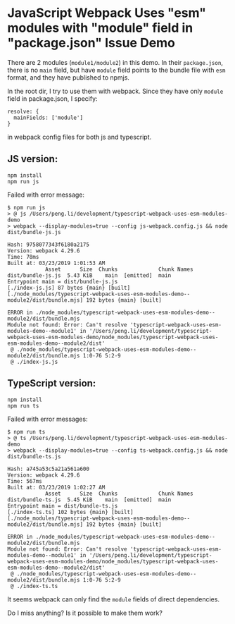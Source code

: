 JavaScript Webpack Uses "esm" modules with "module" field in "package.json" Issue Demo
=======================================================================================

There are 2 modules (`module1/module2`) in this demo. In their `package.json`, 
there is no `main` field, but have `module` field points to the bundle file with `esm` format,
and they have published to npmjs.

In the root dir, I try to use them with webpack. Since they have only `module` field in package.json, 
I specify:

```
resolve: {
  mainFields: ['module']
}
```

in webpack config files for both js and typescript.

## JS version:

```
npm install
npm run js
```

Failed with error message:

```
$ npm run js
> @ js /Users/peng.li/development/typescript-webpack-uses-esm-modules-demo
> webpack --display-modules=true --config js-webpack.config.js && node dist/bundle-js.js

Hash: 9758077343f6180a2175
Version: webpack 4.29.6
Time: 78ms
Built at: 03/23/2019 1:01:53 AM
            Asset      Size  Chunks             Chunk Names
dist/bundle-js.js  5.43 KiB    main  [emitted]  main
Entrypoint main = dist/bundle-js.js
[./index-js.js] 87 bytes {main} [built]
[./node_modules/typescript-webpack-uses-esm-modules-demo--module2/dist/bundle.mjs] 192 bytes {main} [built]

ERROR in ./node_modules/typescript-webpack-uses-esm-modules-demo--module2/dist/bundle.mjs
Module not found: Error: Can't resolve 'typescript-webpack-uses-esm-modules-demo--module1' in '/Users/peng.li/development/typescript-webpack-uses-esm-modules-demo/node_modules/typescript-webpack-uses-esm-modules-demo--module2/dist'
 @ ./node_modules/typescript-webpack-uses-esm-modules-demo--module2/dist/bundle.mjs 1:0-76 5:2-9
 @ ./index-js.js

```

## TypeScript version:

```
npm install
npm run ts
```

Failed with error messages:

```
$ npm run ts
> @ ts /Users/peng.li/development/typescript-webpack-uses-esm-modules-demo
> webpack --display-modules=true --config ts-webpack.config.js && node dist/bundle-ts.js

Hash: a745a53c5a21a561a600
Version: webpack 4.29.6
Time: 567ms
Built at: 03/23/2019 1:02:27 AM
            Asset      Size  Chunks             Chunk Names
dist/bundle-ts.js  5.45 KiB    main  [emitted]  main
Entrypoint main = dist/bundle-ts.js
[./index-ts.ts] 102 bytes {main} [built]
[./node_modules/typescript-webpack-uses-esm-modules-demo--module2/dist/bundle.mjs] 192 bytes {main} [built]

ERROR in ./node_modules/typescript-webpack-uses-esm-modules-demo--module2/dist/bundle.mjs
Module not found: Error: Can't resolve 'typescript-webpack-uses-esm-modules-demo--module1' in '/Users/peng.li/development/typescript-webpack-uses-esm-modules-demo/node_modules/typescript-webpack-uses-esm-modules-demo--module2/dist'
 @ ./node_modules/typescript-webpack-uses-esm-modules-demo--module2/dist/bundle.mjs 1:0-76 5:2-9
 @ ./index-ts.ts

```

It seems webpack can only find the `module` fields of direct dependencies.

Do I miss anything? Is it possible to make them work?
